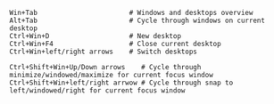     Win+Tab                       # Windows and desktops overview
    Alt+Tab                       # Cycle through windows on current desktop
    Ctrl+Win+D                    # New desktop
    Ctrl+Win+F4                   # Close current desktop
    Ctrl+Win+left/right arrows    # Switch desktops

    Ctrl+Shift+Win+Up/Down arrows    # Cycle through minimize/windowed/maximize for current focus window
    Ctrl+Shift+Win+left/right arrwow # Cycle through snap to left/windowed/right for current focus window

